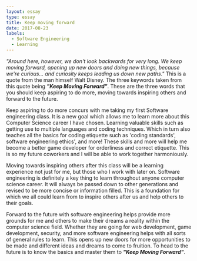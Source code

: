 ```yaml
---
layout: essay
type: essay
title: Keep moving forward
date: 2017-08-23
labels:
  - Software Engineering
  - Learning
---
```


_"Around here, however, we don't look backwards for very long. We keep moving forward, opening up new doors and doing new things, because we're curious... and curiosity keeps leading us down new paths."_ This is a quote from the man himself Walt Disney. The three keywords taken from this quote being _**"Keep Moving Forward"**_. These are the three words that you should keep aspiring to do more, moving towards inspiring others and forward to the future.

Keep aspiring to do more concurs with me taking my first Software engineering class. It is a new goal which allows me to learn more about this Computer Science career I have chosen. Learning valuable skills such as getting use to multiple languages and coding techniques. Which in turn  also teaches all the basics for coding etiquette such as 'coding standards', software engineering ethics', and more! These skills and more will help me become a better game developer for orderliness and correct etiquette. This is so my future coworkers and I will be able to work together harmoniously.

Moving towards inspiring others after this class will be a learning experience not just for me, but those who I work with later on. Software engineering is definitely a key thing to learn throughout anyone computer science career. It will always be passed down to other generations and revised to be more concise or information filled. This is a foundation for which we all could learn from to inspire others after us and help others to their goals. 

Forward to the future with software engineering helps provide more grounds for me and others to make their dreams a reality within the computer science field. Whether they are going for web development, game development, security, and more software engineering helps with all sorts of general rules to learn. This opens up new doors for more opportunities to be made and different ideas and dreams to come to fruition. To head to the future is to know the basics and master them to _**"Keep Moving Forward"**_.
